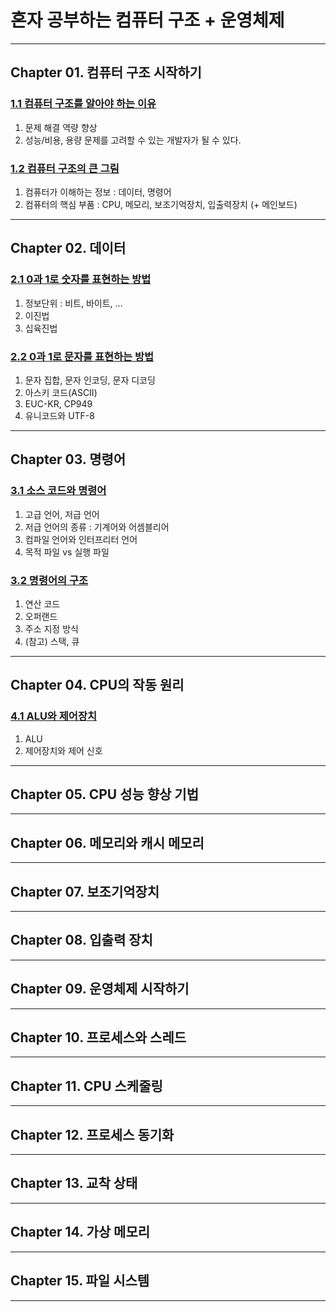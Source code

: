 # 혼자 공부하는 컴퓨터 구조 + 운영체제

---

## Chapter 01. 컴퓨터 구조 시작하기

### <a href="Chapter 01. 컴퓨터 구조 시작하기/1.1 컴퓨터 구조를 알아야 하는 이유.md" target="_blank">1.1 컴퓨터 구조를 알아야 하는 이유</a>
1) 문제 해결 역량 향상
2) 성능/비용, 용량 문제를 고려할 수 있는 개발자가 될 수 있다.

### <a href="Chapter 01. 컴퓨터 구조 시작하기/1.2 컴퓨터 구조의 큰 그림.md" target="_blank">1.2 컴퓨터 구조의 큰 그림</a>
1) 컴퓨터가 이해하는 정보 : 데이터, 명령어
2) 컴퓨터의 핵심 부품 : CPU, 메모리, 보조기억장치, 입출력장치 (+ 메인보드)

---

## Chapter 02. 데이터

### <a href="Chapter 02. 데이터/2.1 0과 1로 숫자를 표현하는 방법.md" target="_blank">2.1 0과 1로 숫자를 표현하는 방법</a>
1) 정보단위 : 비트, 바이트, ...
2) 이진법
3) 십육진법

### <a href="Chapter 02. 데이터/2.2 0과 1로 문자를 표현하는 방법.md" target="_blank">2.2 0과 1로 문자를 표현하는 방법</a>
1) 문자 집합, 문자 인코딩, 문자 디코딩
2) 아스키 코드(ASCII)
3) EUC-KR, CP949
4) 유니코드와 UTF-8

---

## Chapter 03. 명령어

### <a href="Chapter 03. 명령어/3.1 소스 코드와 명령어.md" target="_blank">3.1 소스 코드와 명령어</a>
1) 고급 언어, 저급 언어
2) 저급 언어의 종류 : 기계어와 어셈블리어
3) 컴파일 언어와 인터프리터 언어
4) 목적 파일 vs 실행 파일

### <a href="Chapter 03. 명령어/3.2 명령어의 구조.md" target="_blank">3.2 명령어의 구조</a>
1) 연산 코드
2) 오퍼랜드
3) 주소 지정 방식
4) (참고) 스택, 큐

---

## Chapter 04. CPU의 작동 원리

### <a href="Chapter 04. CPU의 작동 원리/4.1 ALU와 제어장치.md" target="_blank">4.1 ALU와 제어장치</a>
1) ALU
2) 제어장치와 제어 신호

---

## Chapter 05. CPU 성능 향상 기법

---

## Chapter 06. 메모리와 캐시 메모리

---

## Chapter 07. 보조기억장치

---

## Chapter 08. 입출력 장치


---

## Chapter 09. 운영체제 시작하기

---

## Chapter 10. 프로세스와 스레드

---

## Chapter 11. CPU 스케줄링

---

## Chapter 12. 프로세스 동기화

---

## Chapter 13. 교착 상태

---

## Chapter 14. 가상 메모리

---

## Chapter 15. 파일 시스템

---
